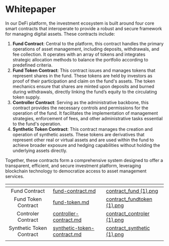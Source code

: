 # Whitepaper

In our DeFi platform, the investment ecosystem is built around four core smart contracts that interoperate to provide a robust and secure framework for managing digital assets. These contracts include:

1. **Fund Contract**: Central to the platform, this contract handles the primary operations of asset management, including deposits, withdrawals, and fee collection. It operates with an array of tokens and integrates strategic allocation methods to balance the portfolio according to predefined criteria.
2. **Fund Token Contract**: This contract issues and manages tokens that represent shares in the fund. These tokens are held by investors as proof of their participation and claim on the fund's assets. The token mechanics ensure that shares are minted upon deposits and burned during withdrawals, directly linking the fund’s equity to the circulating token supply.
3. **Controller Contract**: Serving as the administrative backbone, this contract provides the necessary controls and permissions for the operation of the fund. It facilitates the implementation of management strategies, enforcement of fees, and other administrative tasks essential to the fund's operation.
4. **Synthetic Token Contract**: This contract manages the creation and operation of synthetic assets. These tokens are derivatives that represent other real or virtual assets and are used within the fund to achieve broader exposure and hedging capabilities without holding the underlying assets directly.

Together, these contracts form a comprehensive system designed to offer a transparent, efficient, and secure investment platform, leveraging blockchain technology to democratize access to asset management services.





<table data-view="cards"><thead><tr><th align="center"></th><th data-hidden data-card-target data-type="content-ref"></th><th data-hidden data-card-cover data-type="files"></th></tr></thead><tbody><tr><td align="center">Fund Contract</td><td><a href="fund-contract.md">fund-contract.md</a></td><td><a href="../../.gitbook/assets/contract_fund (1).png">contract_fund (1).png</a></td></tr><tr><td align="center">Fund Token Contract</td><td><a href="fund-token.md">fund-token.md</a></td><td><a href="../../.gitbook/assets/contract_fundtoken (1).png">contract_fundtoken (1).png</a></td></tr><tr><td align="center">Controler Contract</td><td><a href="controller-contract.md">controller-contract.md</a></td><td><a href="../../.gitbook/assets/contract_controler (1).png">contract_controler (1).png</a></td></tr><tr><td align="center">Synthetic Token Contract</td><td><a href="synthetic-token-contract.md">synthetic-token-contract.md</a></td><td><a href="../../.gitbook/assets/contract_synthetic (1).png">contract_synthetic (1).png</a></td></tr><tr><td align="center"></td><td></td><td></td></tr></tbody></table>





